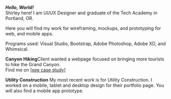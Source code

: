<b><i>Hello, World!</i></b>
<br>Shirley here! I am UI/UX Designer and graduate of the Tech Academy in Portland, OR.

Here you will find my work for wireframing, mockups, and prototyping for web, and mobile apps.

Programs used: Visual Studio, Bootstrap, Adobe Photoshop, Adobe XD, and Whimsical.

<b>Canyon Hiking</b>Client wanted a webpage focused on bringing more tourists to hike the Grand Canyon. <br>Find me on <a href="https://dribbble.com/shots/18189404-Canyon-Hiking/attachments/13390577?mode=media" target="_blank">[see case study]</a>

<b>Utility Construction</b> My most recent work is for Utility Construction. I worked on a mobile, tablet and desktop design for their portfolio page.
You will also find a mobile app prototype.
